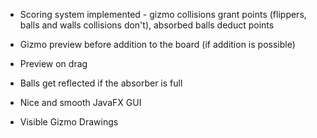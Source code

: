 * Scoring system implemented - gizmo collisions grant points
 (flippers, balls and walls collisions don't), absorbed balls deduct points  

* Gizmo preview before addition to the board (if addition is possible) 

* Preview on drag 

* Balls get reflected if the absorber is full

* Nice and smooth JavaFX GUI

* Visible Gizmo Drawings

